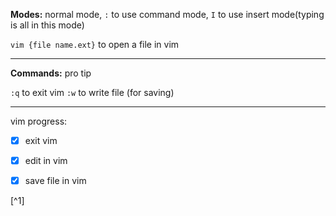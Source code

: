 **Modes:** normal mode, `:` to use command mode, `I` to use insert mode(typing is all in this mode)

`vim {file name.ext}` to open a file in vim

* * *

**Commands:**
pro tip

`:q` to exit vim
`:w` to write file (for saving)

---

vim progress:
- [x] exit vim
- [x] edit in vim
- [x] save file in vim


[^1]
